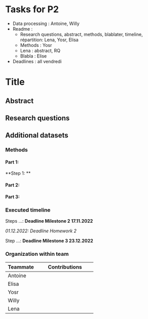 # Tasks for P2
- Data processing : Antoine, Willy
- Readme :
  - Research questions, abstract, methods, blablater, timeline, répartition: Lena, Yosr, Elisa
  - Methods : Yosr
  - Lena : abstract, RQ
  - Blabla : Elise
- Deadlines : all vendredi  

# Title

## Abstract

## Research questions

## Additional datasets

### Methods

#### Part 1: 

**Step 1: ** 

#### Part 2:

#### Part 3: 


### Executed timeline

Steps ...: **Deadline Milestone 2 17.11.2022**

*01.12.2022: Deadline Homework 2*

Step ...: **Deadline Milestone 3 23.12.2022**

### Organization within team

<table class="tg" style="table-layout: fixed; width: 342px">
<colgroup>
<col style="width: 16px">
<col style="width: 180px">
</colgroup>
<thead>
  <tr>
    <th class="tg-0lax">Teammate</th>
    <th class="tg-0lax">Contributions</th>
  </tr>
</thead>
<tbody>
  <tr>
    <td class="tg-0lax">Antoine </td>
    <td class="tg-0lax"> 
  </tr>
  <tr>
    <td class="tg-0lax">Elisa </td>
    <td class="tg-0lax"> 
  </tr>
  <tr>
    <td class="tg-0lax">Yosr</td>
    <td class="tg-0lax"> 
  </tr>
  <tr>
    <td class="tg-0lax">Willy</td>
    <td class="tg-0lax"> 
  </tr>
  <tr>
    <td class="tg-0lax">Lena</td>
    <td class="tg-0lax">
  </tr>
</tbody>
</table>
